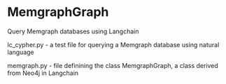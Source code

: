 # MemgraphGraph
Query Memgraph databases using Langchain

lc_cypher.py - a test file for querying a Memgraph database using natural language

memgraph.py - file definining the class MemgraphGraph, a class derived from Neo4j in Langchain
